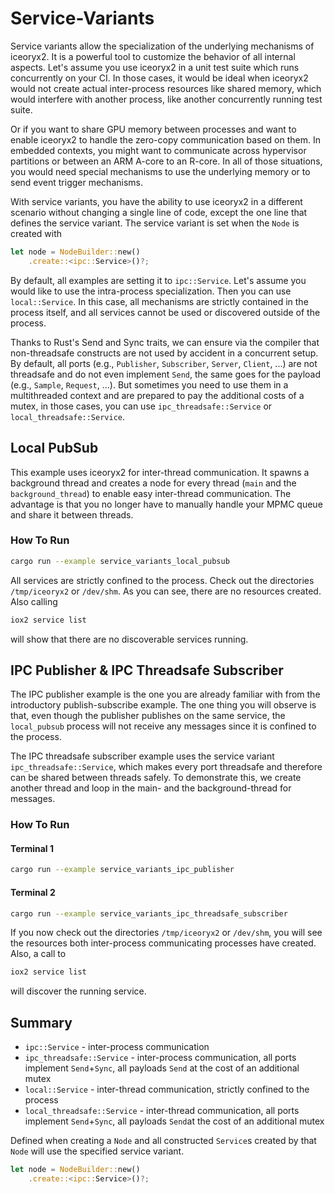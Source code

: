 # Service-Variants

Service variants allow the specialization of the underlying mechanisms of
iceoryx2. It is a powerful tool to customize the behavior of all internal
aspects. Let's assume you use iceoryx2 in a unit test suite which runs
concurrently on your CI. In those cases, it would be ideal when iceoryx2 would
not create actual inter-process resources like shared memory, which would
interfere with another process, like another concurrently running test suite.

Or if you want to share GPU memory between processes and want to enable
iceoryx2 to handle the zero-copy communication based on them. In embedded
contexts, you might want to communicate across hypervisor partitions or
between an ARM A-core to an R-core. In all of those situations, you would need
special mechanisms to use the underlying memory or to send event trigger
mechanisms.

With service variants, you have the ability to use iceoryx2 in a different
scenario without changing a single line of code, except the one line that
defines the service variant. The service variant is set when the `Node` is
created with

```rust
let node = NodeBuilder::new()
    .create::<ipc::Service>()?;
```

By default, all examples are setting it to `ipc::Service`. Let's assume you
would like to use the intra-process specialization. Then you can use
`local::Service`. In this case, all mechanisms are strictly contained in the
process itself, and all services cannot be used or discovered outside of the
process.

Thanks to Rust's Send and Sync traits, we can ensure via the compiler that
non-threadsafe constructs are not used by accident in a concurrent setup.
By default, all ports (e.g., `Publisher`, `Subscriber`, `Server`, `Client`,
...) are not threadsafe and do not even implement `Send`, the same goes for
the payload (e.g., `Sample`, `Request`, ...). But sometimes you need to use
them in a multithreaded context and are prepared to pay the additional costs
of a mutex, in those cases, you can use `ipc_threadsafe::Service` or
`local_threadsafe::Service`.

## Local PubSub

This example uses iceoryx2 for inter-thread communication. It spawns a
background thread and creates a node for every thread (`main` and the
`background_thread`) to enable easy inter-thread communication.
The advantage is that you no longer have to manually handle your MPMC queue and
share it between threads.

### How To Run

```sh
cargo run --example service_variants_local_pubsub
```

All services are strictly confined to the process. Check out the directories
`/tmp/iceoryx2` or `/dev/shm`. As you can see, there are no resources created.
Also calling

```sh
iox2 service list
```

will show that there are no discoverable services running.

## IPC Publisher & IPC Threadsafe Subscriber

The IPC publisher example is the one you are already familiar with from the
introductory publish-subscribe example. The one thing you will observe is that,
even though the publisher publishes on the same service, the `local_pubsub`
process will not receive any messages since it is confined to the process.

The IPC threadsafe subscriber example uses the service variant
`ipc_threadsafe::Service`, which makes every port threadsafe and therefore can
be shared between threads safely. To demonstrate this, we create another thread
and loop in the main- and the background-thread for messages.

### How To Run

#### Terminal 1

```sh
cargo run --example service_variants_ipc_publisher
```

#### Terminal 2

```sh
cargo run --example service_variants_ipc_threadsafe_subscriber
```

If you now check out the directories `/tmp/iceoryx2` or `/dev/shm`, you will
see the resources both inter-process communicating processes have created.
Also, a call to

```sh
iox2 service list
```

will discover the running service.

## Summary

* `ipc::Service` - inter-process communication
* `ipc_threadsafe::Service` - inter-process communication, all ports implement
  `Send`+`Sync`, all payloads `Send` at the cost of an additional mutex
* `local::Service` - inter-thread communication, strictly confined to the process
* `local_threadsafe::Service` - inter-thread communication, all ports implement
  `Send`+`Sync`, all payloads `Send`at the cost of an additional mutex

Defined when creating a `Node` and all constructed `Service`s created by that
`Node` will use the specified service variant.

```rust
let node = NodeBuilder::new()
    .create::<ipc::Service>()?;
```
